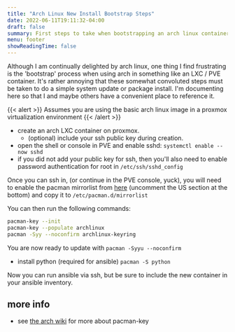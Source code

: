 ```yaml
---
title: "Arch Linux New Install Bootstrap Steps"
date: 2022-06-11T19:11:32-04:00
draft: false
summary: First steps to take when bootstrapping an arch linux container in proxmox
menu: footer
showReadingTime: false
---
```


Although I am continually delighted by arch linux, one thing I find frustrating is the 'bootstrap' process when using arch in something like an LXC / PVE container. 
It's rather annoying that these somewhat convoluted steps must be taken to do a simple system update or package install.
I'm documenting here so that I and maybe others have a convenient place to reference it.

{{< alert >}}
Assumes you are using the basic arch linux image in a proxmox virtualization environment 
{{< /alert >}}

- create an arch LXC container on proxmox.
  - (optional) include your ssh public key during creation.
- open the shell or console in PVE and enable sshd: `systemctl enable --now sshd`
- if you did not add your public key for ssh, then you'll also need to enable password authentication for root in `/etc/ssh/sshd_config`

Once you can ssh in, (or continue in the PVE console, yuck), you will need to enable the pacman mirrorlist from [here](https://archlinux.org/mirrorlist/all/https/) (uncomment the US section at the bottom) and copy it to <code>/etc/pacman.d/mirrorlist</code>

You can then run the following commands:

```bash
pacman-key --init
pacman-key --populate archlinux
pacman -Syy --noconfirm archlinux-keyring
```
  
You are now ready to  update with `pacman -Syyu --noconfirm`

- install python (required for ansible) `pacman -S python`

 Now you can run ansible via ssh, but be sure to include the new container in your ansible inventory.

## more info
- see [the arch wiki](https://wiki.archlinux.org/title/Pacman/Package_signing#Initializing_the_keyring) for more about pacman-key

